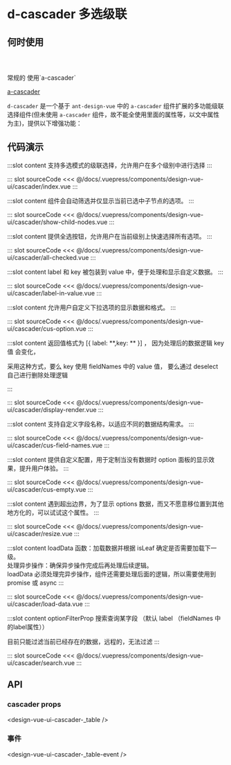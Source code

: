# d-cascader 多选级联

## 何时使用

<br/>

<div style="margin-top: 24px">常规的 使用`a-cascader`</div>

[a-cascader](https://1x.antdv.com/components/cascader-cn/)

`d-cascader` 是一个基于 `ant-design-vue` 中的 `a-cascader` 组件扩展的多功能级联选择组件(但未使用 `a-cascader` 组件，故不能全使用里面的属性等，以文中属性为主)，提供以下增强功能：

## 代码演示

<box>
<tag text="基本使用 - 多选级联">
<design-vue-ui-cascader-index />

:::slot content
支持多选模式的级联选择，允许用户在多个级别中进行选择
:::

::: slot sourceCode
<<< @/docs/.vuepress/components/design-vue-ui/cascader/index.vue
:::

</tag>

<tag text="只显示选中的子节点">
<design-vue-ui-cascader-show-child-nodes />

:::slot content
组件会自动筛选并仅显示当前已选中子节点的选项。
:::

::: slot sourceCode
<<< @/docs/.vuepress/components/design-vue-ui/cascader/show-child-nodes.vue
:::

</tag>

<tag text="显示全选按钮进行全选处理">
<design-vue-ui-cascader-all-checked />

:::slot content
提供全选按钮，允许用户在当前级别上快速选择所有选项。
:::

::: slot sourceCode
<<< @/docs/.vuepress/components/design-vue-ui/cascader/all-checked.vue
:::

</tag>

<tag text="label 包装到 value 中 {key: string, label: string}">
<design-vue-ui-cascader-label-in-value />

:::slot content
label 和 key 被包装到 value 中，便于处理和显示自定义数据。
:::

::: slot sourceCode
<<< @/docs/.vuepress/components/design-vue-ui/cascader/label-in-value.vue
:::

</tag>

<tag text="自定义 option 显示数据">
<design-vue-ui-cascader-cus-option />

:::slot content
允许用户自定义下拉选项的显示数据和格式。
:::

::: slot sourceCode
<<< @/docs/.vuepress/components/design-vue-ui/cascader/cus-option.vue
:::

</tag>

<tag text="自定义已选项">
<design-vue-ui-cascader-display-render />

:::slot content
返回值格式为 [{ label: **,key: ** }] ， 因为处理后的数据逻辑 key 值 会变化，

采用这种方式，要么 key 使用 fieldNames 中的 value 值， 要么通过 deselect 自己进行删除处理逻辑

:::

::: slot sourceCode
<<< @/docs/.vuepress/components/design-vue-ui/cascader/display-render.vue
:::

</tag>
<tag text="自定义字段名">
<design-vue-ui-cascader-cus-field-names />

:::slot content
支持自定义字段名称，以适应不同的数据结构需求。
:::

::: slot sourceCode
<<< @/docs/.vuepress/components/design-vue-ui/cascader/cus-field-names.vue
:::

</tag>

<tag text="自定义没有数据的 option 面板显示效果">
<design-vue-ui-cascader-cus-empty />

:::slot content
提供自定义配置，用于定制当没有数据时 option 面板的显示效果，提升用户体验。
:::

::: slot sourceCode
<<< @/docs/.vuepress/components/design-vue-ui/cascader/cus-empty.vue
:::

</tag>
<tag text="遇到面板超过边界动态左移显示出完整面板">
<design-vue-ui-cascader-resize />

:::slot content
遇到超出边界，为了显示 options 数据，而又不愿意移位置到其他地方化的，可以试试这个属性。
:::

::: slot sourceCode
<<< @/docs/.vuepress/components/design-vue-ui/cascader/resize.vue
:::

</tag>

<tag text="点击options item 动态加载下一级">
<design-vue-ui-cascader-load-data />

:::slot content
loadData 函数：加载数据并根据 isLeaf 确定是否需要加载下一级。  
处理异步操作：确保异步操作完成后再处理后续逻辑。  
loadData 必须处理完异步操作，组件还需要处理后面的逻辑，所以需要使用到 promise 或 async
:::

::: slot sourceCode
<<< @/docs/.vuepress/components/design-vue-ui/cascader/load-data.vue
:::

</tag>

<tag text="搜索功能">
<design-vue-ui-cascader-search />

:::slot content
optionFilterProp 搜索查询某字段 （默认 label （fieldNames 中的label属性））

目前只能过滤当前已经存在的数据，远程的，无法过滤
:::

::: slot sourceCode
<<< @/docs/.vuepress/components/design-vue-ui/cascader/search.vue
:::

</tag>
</box>

## API

### cascader props

<design-vue-ui-cascader-_table />

### 事件

<design-vue-ui-cascader-_table-event />

<a-alert
    style="margin-top:12px"
    message=" isLeaf?: boolean;"
    description="标记是否为叶子节点，设置了 `loadData` 时有效!!!!!!!!!!设为 `false` 时会强制标记为父节点，即使当前节点没有 children，也会显示展开图标"
    type="warning"
    show-icon
    />
